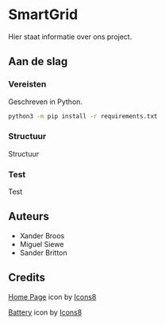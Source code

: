 # SmartGrid

Hier staat informatie over ons project.

## Aan de slag

### Vereisten 

Geschreven in Python.

```bash
python3 -m pip install -r requirements.txt
```

### Structuur

Structuur

### Test

Test


## Auteurs

- Xander Broos
- Miguel Siewe
- Sander Britton

## Credits

[Home Page](https://icons8.com/icon/103183/home-page) icon by [Icons8](https://icons8.com)

[Battery](https://icons8.com/icon/Vw6xKWsHOBPo/battery) icon by [Icons8](https://icons8.com)
